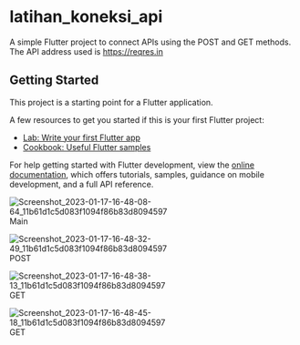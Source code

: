 # latihan_koneksi_api

A simple Flutter project to connect APIs using the POST and GET methods. The API address used is https://reqres.in

## Getting Started

This project is a starting point for a Flutter application.

A few resources to get you started if this is your first Flutter project:

- [Lab: Write your first Flutter app](https://docs.flutter.dev/get-started/codelab)
- [Cookbook: Useful Flutter samples](https://docs.flutter.dev/cookbook)

For help getting started with Flutter development, view the
[online documentation](https://docs.flutter.dev/), which offers tutorials,
samples, guidance on mobile development, and a full API reference.

![Screenshot_2023-01-17-16-48-08-64_11b61d1c5d083f1094f86b83d8094597](https://user-images.githubusercontent.com/58968817/212866559-d39896e4-9a0c-45e5-a338-76f21f646b8c.jpg)
Main

![Screenshot_2023-01-17-16-48-32-49_11b61d1c5d083f1094f86b83d8094597](https://user-images.githubusercontent.com/58968817/212866572-331980b8-a186-49bd-ab60-5d1cda5bcf76.jpg)
POST

![Screenshot_2023-01-17-16-48-38-13_11b61d1c5d083f1094f86b83d8094597](https://user-images.githubusercontent.com/58968817/212866581-e803e697-f7b6-412f-ab09-158f90bf57cb.jpg)
GET

![Screenshot_2023-01-17-16-48-45-18_11b61d1c5d083f1094f86b83d8094597](https://user-images.githubusercontent.com/58968817/212866593-527f0753-d279-4574-ab25-a9995ea933c5.jpg)
GET
